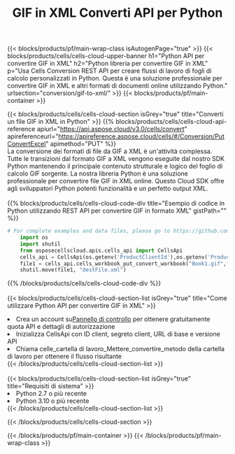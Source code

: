 ﻿---
title:  GIF in XML Converti API per Python
description:  Utilizzo di Aspose.Cells Cloud SDK per Python per convertire il file in formato GIF in un file in formato XML.
url: /it/python/conversion/gif-to-xml/
---
{{< blocks/products/pf/main-wrap-class isAutogenPage="true" >}}
{{< blocks/products/cells/cells-cloud-upper-banner h1="Python API per convertire GIF in XML" h2="Python libreria per convertire GIF in XML" p="Usa Cells Conversion REST API per creare flussi di lavoro di fogli di calcolo personalizzati in Python. Questa è una soluzione professionale per convertire GIF in XML e altri formati di documenti online utilizzando Python." urlsection="conversion/gif-to-xml/" >}}
{{< blocks/products/pf/main-container >}}

{{< blocks/products/cells/cells-cloud-section isGrey="true" title="Converti un file GIF in XML in Python" >}}
{{% blocks/products/cells/cells-cloud-api-reference apiurl="https://api.aspose.cloud/v3.0/cells/convert" apireferenceurl="https://apireference.aspose.cloud/cells/#/Conversion/PutConvertExcel" apimethod="PUT" %}}
<br/>
La conversione dei formati di file da GIF a XML è un'attività complessa. Tutte le transizioni dal formato GIF a XML vengono eseguite dal nostro SDK Python mantenendo il principale contenuto strutturale e logico del foglio di calcolo GIF sorgente. La nostra libreria Python è una soluzione professionale per convertire file GIF in XML online. Questo Cloud SDK offre agli sviluppatori Python potenti funzionalità e un perfetto output XML.
<br/>
<br/>
{{% blocks/products/cells/cells-cloud-code-div title="Esempio di codice in Python utilizzando REST API per convertire GIF in formato XML" gistPath="" %}}
 
```python
# For complete examples and data files, please go to https://github.com/aspose-cells-cloud/aspose-cells-cloud-python/
    import os
    import shutil
    from asposecellscloud.apis.cells_api import CellsApi
    cells_api = CellsApi(os.getenv('ProductClientId'),os.getenv('ProductClientSecret'))
    file1 = cells_api.cells_workbook_put_convert_workbook("Book1.gif",format="xml")
    shutil.move(file1, "destFile.xml")     
```
 
{{% /blocks/products/cells/cells-cloud-code-div %}}
<br/>
<br/>
{{< blocks/products/cells/cells-cloud-section-list isGrey="true" title="Come utilizzare Python API per convertire GIF in XML" >}}
<li> Crea un account su<a href="https://dashboard.aspose.cloud/">Pannello di controllo</a> per ottenere gratuitamente quota API e dettagli di autorizzazione</li>
<li>Inizializza CellsApi con ID client, segreto client, URL di base e versione API</li>
<li>Chiama celle_cartella di lavoro_Mettere_convertire_metodo della cartella di lavoro per ottenere il flusso risultante</li>
{{< /blocks/products/cells/cells-cloud-section-list >}}
<br/>
<br/>
{{< blocks/products/cells/cells-cloud-section-list isGrey="true" title="Requisiti di sistema" >}}
<li>Python 2.7 o più recente</li>
<li>Python 3.10 o più recente</li>
{{< /blocks/products/cells/cells-cloud-section-list >}}

{{< /blocks/products/cells/cells-cloud-section >}}

{{< /blocks/products/pf/main-container >}}
{{< /blocks/products/pf/main-wrap-class >}}
